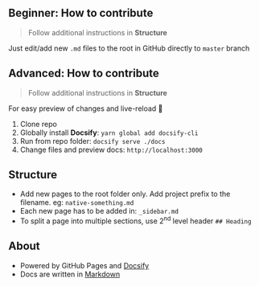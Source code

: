 ## Beginner: How to contribute
> Follow additional instructions in **Structure**

Just edit/add new `.md` files to the root in GitHub directly to `master` branch

## Advanced: How to contribute
> Follow additional instructions in **Structure**

For easy preview of changes and live-reload 🤘
1. Clone repo
2. Globally install **Docsify**: `yarn global add docsify-cli`
3. Run from repo folder: `docsify serve ./docs`
4. Change files and preview docs: `http://localhost:3000`

## Structure

- Add new pages to the root folder only. Add project prefix to the filename. eg: `native-something.md`
- Each new page has to be added in: `_sidebar.md`
- To split a page into multiple sections, use 2<sup>nd</sup> level header `## Heading`

## About

- Powered by GitHub Pages and [Docsify](https://docsify.js.org)
- Docs are written in [Markdown](https://github.com/adam-p/markdown-here/wiki/Markdown-Cheatsheet)
